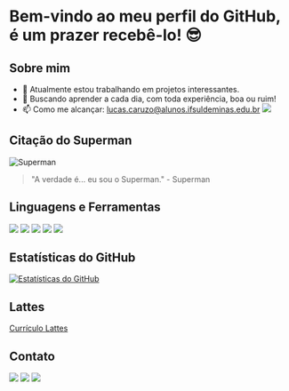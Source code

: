# Bem-vindo ao meu perfil do GitHub, é um prazer recebê-lo! 😎

## Sobre mim
- 🔭 Atualmente estou trabalhando em projetos interessantes.
- 🥑 Buscando aprender a cada dia, com toda experiência, boa ou ruim!
- 📫 Como me alcançar: [lucas.caruzo@alunos.ifsuldeminas.edu.br](mailto:lucas.caruzo@alunos.ifsuldeminas.edu.br) [![](https://img.shields.io/badge/-Email-red?style=flat-square&logo=gmail&logoColor=white)](mailto:lucas.caruzo@alunos.ifsuldeminas.edu.br)

## Citação do Superman
![Superman](link_para_sua_imagem_do_Superman)
> "A verdade é... eu sou o Superman." - Superman

## Linguagens e Ferramentas
[![](https://img.shields.io/badge/-Python-blue?style=flat-square&logo=python&logoColor=white)](https://www.python.org/)
[![](https://img.shields.io/badge/-JavaScript-yellow?style=flat-square&logo=javascript&logoColor=white)](https://developer.mozilla.org/en-US/docs/Web/JavaScript)
[![](https://img.shields.io/badge/-HTML5-orange?style=flat-square&logo=html5&logoColor=white)](https://developer.mozilla.org/en-US/docs/Web/HTML)
[![](https://img.shields.io/badge/-CSS3-blueviolet?style=flat-square&logo=css3&logoColor=white)](https://developer.mozilla.org/en-US/docs/Web/CSS)
[![](https://img.shields.io/badge/-SQL-blue?style=flat-square&logo=postgresql&logoColor=white)](https://www.postgresql.org/)

## Estatísticas do GitHub
[![Estatísticas do GitHub](https://github-readme-stats.vercel.app/api?username=seu_usuario&show_icons=true&theme=dark)](https://github.com/lcaruzo007)

## Lattes
[Currículo Lattes](https://lattes.cnpq.br/0618711299993791)

## Contato
[![](https://img.shields.io/badge/-LinkedIn-blue?style=flat-square&logo=linkedin&logoColor=white)](https://www.linkedin.com/in/lucascaruzo/)
[![](https://img.shields.io/badge/-Instagram-purple?style=flat-square&logo=instagram&logoColor=white)](https://www.instagram.com/l.caruzo/)
[![](https://img.shields.io/badge/-Email-red?style=flat-square&logo=gmail&logoColor=white)](mailto:lucas.caruzo@alunos.ifsuldeminas.edu.br)
